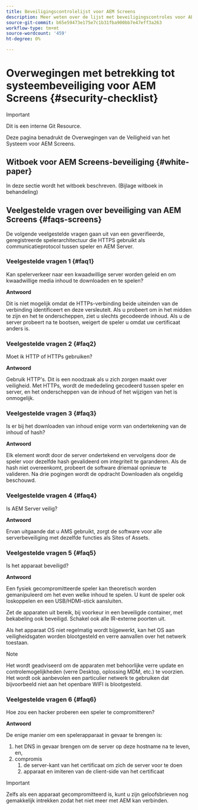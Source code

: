 ```yaml
---
title: Beveiligingscontrolelijst voor AEM Screens
description: Meer weten over de lijst met beveiligingscontroles voor AEM Screens?
source-git-commit: b65e59473e175e7c1b31fba900bb7e47eff3a263
workflow-type: tm+mt
source-wordcount: '459'
ht-degree: 0%

---
```



# Overwegingen met betrekking tot systeembeveiliging voor AEM Screens {#security-checklist}

>[!IMPORTANT]
>Dit is een interne Git Resource.

Deze pagina benadrukt de Overwegingen van de Veiligheid van het Systeem voor AEM Screens.


## Witboek voor AEM Screens-beveiliging {#white-paper}

In deze sectie wordt het witboek beschreven. (Bijlage witboek in behandeling)


## Veelgestelde vragen over beveiliging van AEM Screens {#faqs-screens}

De volgende veelgestelde vragen gaan uit van een geverifieerde, geregistreerde spelerarchitectuur die HTTPS gebruikt als communicatieprotocol tussen speler en AEM Server.

### Veelgestelde vragen 1 {#faq1}

Kan spelerverkeer naar een kwaadwillige server worden geleid en om kwaadwillige media inhoud te downloaden en te spelen?

**Antwoord**

Dit is niet mogelijk omdat de HTTPs-verbinding beide uiteinden van de verbinding identificeert en deze versleutelt. Als u probeert om in het midden te zijn en het te onderscheppen, ziet u slechts gecodeerde inhoud. Als u de server probeert na te bootsen, weigert de speler u omdat uw certificaat anders is.


### Veelgestelde vragen 2 {#faq2}

Moet ik HTTP of HTTPs gebruiken?

**Antwoord**

Gebruik HTTP&#39;s. Dit is een noodzaak als u zich zorgen maakt over veiligheid. Met HTTPs, wordt de mededeling gecodeerd tussen speler en server, en het onderscheppen van de inhoud of het wijzigen van het is onmogelijk.


### Veelgestelde vragen 3 {#faq3}

Is er bij het downloaden van inhoud enige vorm van ondertekening van de inhoud of hash?

**Antwoord**

Elk element wordt door de server ondertekend en vervolgens door de speler voor dezelfde hash gevalideerd om integriteit te garanderen.
Als de hash niet overeenkomt, probeert de software driemaal opnieuw te valideren. Na drie pogingen wordt de opdracht Downloaden als ongeldig beschouwd.


### Veelgestelde vragen 4 {#faq4}

Is AEM Server veilig?

**Antwoord**

Ervan uitgaande dat u AMS gebruikt, zorgt de software voor alle serverbeveiliging met dezelfde functies als Sites of Assets.


### Veelgestelde vragen 5 {#faq5}

Is het apparaat beveiligd?

**Antwoord**

Een fysiek gecompromitteerde speler kan theoretisch worden gemanipuleerd om het even welke inhoud te spelen. U kunt de speler ook loskoppelen en een USB/HDMI-stick aansluiten.

Zet de apparaten uit bereik, bij voorkeur in een beveiligde container, met bekabeling ook beveiligd. Schakel ook alle IR-externe poorten uit.

Als het apparaat OS niet regelmatig wordt bijgewerkt, kan het OS aan veiligheidsgaten worden blootgesteld en verre aanvallen over het netwerk toestaan.

>[!NOTE]
>
>Het wordt geadviseerd om de apparaten met behoorlijke verre update en controlemogelijkheden (verre Desktop, oplossing MDM, etc.) te voorzien. Het wordt ook aanbevolen een particulier netwerk te gebruiken dat bijvoorbeeld niet aan het openbare WIFI is blootgesteld.


### Veelgestelde vragen 6 {#faq6}

Hoe zou een hacker proberen een speler te compromitteren?

**Antwoord**

De enige manier om een spelerapparaat in gevaar te brengen is:

1. het DNS in gevaar brengen om de server op deze hostname na te leven, en,
1. compromis
   1. de server-kant van het certificaat om zich de server voor te doen
   1. apparaat en imiteren van de client-side van het certificaat

>[!IMPORTANT]
>Zelfs als een apparaat gecompromitteerd is, kunt u zijn geloofsbrieven nog gemakkelijk intrekken zodat het niet meer met AEM kan verbinden.





